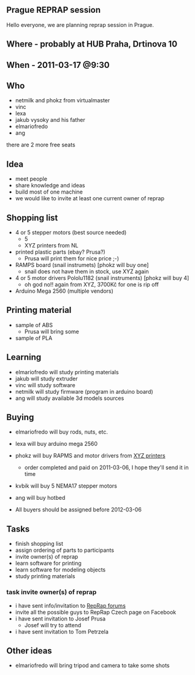 ## Prague REPRAP session

Hello everyone, we are planning reprap session in Prague.

## Where - probably at HUB Praha, Drtinova 10

## When - 2011-03-17 @9:30

## Who

- netmilk and phokz from virtualmaster
- vinc
- lexa
- jakub vysoky and his father
- elmariofredo
- ang

there are 2 more free seats

## Idea

- meet people
- share knowledge and ideas
- build most of one machine
- we would like to invite at least one current owner of reprap

## Shopping list

- 4 or 5 stepper motors (best source needed)
	- 5
	- XYZ printers from NL
- printed plastic parts (ebay? Prusa?)
 	- Prusa will print them for nice price ;-)
- RAMPS board  (snail instrumets) [phokz will buy one]
	- snail does not have them in stock, use XYZ again
- 4 or 5 motor drivers  Pololu1182 (snail instruments) [phokz will buy 4]
	- oh god no!! again from XYZ, 3700Kč for one is rip off
- Arduino Mega 2560 (multiple vendors)
 

## Printing material

- sample of ABS
	- Prusa will bring some
- sample of PLA

## Learning

- elmariofredo will study printing materials
- jakub will study extruder
- vinc will study software
- netmilk will study firmware (program in arduino board)
- ang will study available 3d models sources 

## Buying

- elmariofredo will buy rods, nuts, etc.
- lexa will buy arduino mega 2560
- phokz will buy RAPMS and motor drivers from [XYZ printers](http://xyzprinters.com/)
	- order completed and paid on 2011-03-06, I hope they'll send it in time
- kvbik will buy 5 NEMA17 stepper motors
- ang will buy hotbed

- All buyers should be assigned before 2012-03-06

## Tasks

- finish shopping list
- assign ordering of parts to participants
- invite owner(s) of reprap
- learn software for printing
- learn software for modeling objects
- study printing materials

### task invite owner(s) of reprap

- i have sent info/invitation to [RepRap forums](http://forums.reprap.org/list.php?221)
- invite all the possible guys to RepRap Czech page on Facebook
- i have sent invitation to Josef Prusa
	- Josef will try to attend
- i have sent invitation to Tom Petrzela

## Other ideas

- elmariofredo will bring tripod and camera to take some shots
